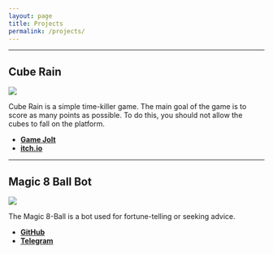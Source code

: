 ```yaml
---
layout: page
title: Projects
permalink: /projects/
---
```


***

## Cube Rain

![](https://img.itch.zone/aW1nLzE0MDU0NDMucG5n/original/ilvy3o.png)

Cube Rain is a simple time-killer game. The main goal of the game is to score as many points as possible. To do this, you should not allow the cubes to fall on the platform.

- [**Game Jolt**](https://gamejolt.com/games/cube-rain/359253)
- [**itch.io**](https://drambluker.itch.io/cube-rain)

***

## Magic 8 Ball Bot

![](https://cdn4.telesco.pe/file/EBAJz_vBdawDNqMIrHtKDgq0TKGkaeBrwlYFJwiu9HklcOiMr3cqjGIZ-0xHUr77FuTJ5pSXlBWu5825Mdg532ARFRZW9CTjGtiGUKwwlPbF4Aoj-yenOT2SNuf1L2XWN0lDcHRUOuFrnnSFGWZh2l4-ngEllizsSZWufYohcVVzND6w4g_CuJDK0wvaHRjdNcjvXBtoZ35FDC6VWFCgv_xe4-l3HKXzG38W0lPeN-t1qlhWyzcw_lFkjn0cC0HN6NNnpNa1fpQKxl-7xz-8h9256e_G3Idb1nMQpxoPx01J9sLzn6aB2qSOxgNDQjntrEgLq6XWr_YK_yM5-8yXcQ.jpg)

The Magic 8-Ball is a bot used for fortune-telling or seeking advice.

- [**GitHub**](https://github.com/Drambluker/Magic8Ball-TelegramBot)
- [**Telegram**](https://goo.gl/Bn2XAZ)
